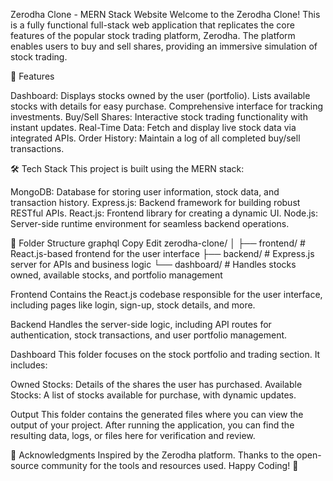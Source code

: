 Zerodha Clone - MERN Stack Website
Welcome to the Zerodha Clone! This is a fully functional full-stack web application that replicates the core features of the popular stock trading platform, Zerodha. The platform enables users to buy and sell shares, providing an immersive simulation of stock trading.


🚀 Features

Dashboard:
Displays stocks owned by the user (portfolio).
Lists available stocks with details for easy purchase.
Comprehensive interface for tracking investments.
Buy/Sell Shares: Interactive stock trading functionality with instant updates.
Real-Time Data: Fetch and display live stock data via integrated APIs.
Order History: Maintain a log of all completed buy/sell transactions.


🛠 Tech Stack
This project is built using the MERN stack:

MongoDB: Database for storing user information, stock data, and transaction history.
Express.js: Backend framework for building robust RESTful APIs.
React.js: Frontend library for creating a dynamic UI.
Node.js: Server-side runtime environment for seamless backend operations.


📂 Folder Structure
graphql
Copy
Edit
zerodha-clone/
│
├── frontend/         # React.js-based frontend for the user interface
├── backend/          # Express.js server for APIs and business logic
└── dashboard/        # Handles stocks owned, available stocks, and portfolio management

Frontend
Contains the React.js codebase responsible for the user interface, including pages like login, sign-up, stock details, and more.

Backend
Handles the server-side logic, including API routes for authentication, stock transactions, and user portfolio management.

Dashboard
This folder focuses on the stock portfolio and trading section. It includes:

Owned Stocks: Details of the shares the user has purchased.
Available Stocks: A list of stocks available for purchase, with dynamic updates.

Output
This folder contains the generated files where you can view the output of your project. After running the application, you can find the resulting data, logs, or files here for verification and review.



🌟 Acknowledgments
Inspired by the Zerodha platform.
Thanks to the open-source community for the tools and resources used.
Happy Coding! 🚀
